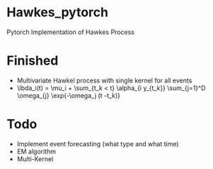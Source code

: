 # Hawkes_pytorch
Pytorch Implementation of Hawkes Process
# Finished 
* Multivariate Hawkel process with single kernel for all events
* \lbda_i(t) = \mu_i + \sum_{t_k < t} \alpha_{i y_{t_k}} \sum_{j=1}^D \omega_{j} \exp{-\omega_j (t -t_k)} 

# Todo 
* Implement event forecasting (what type and what time)
* EM algorithm
* Multi-Kernel